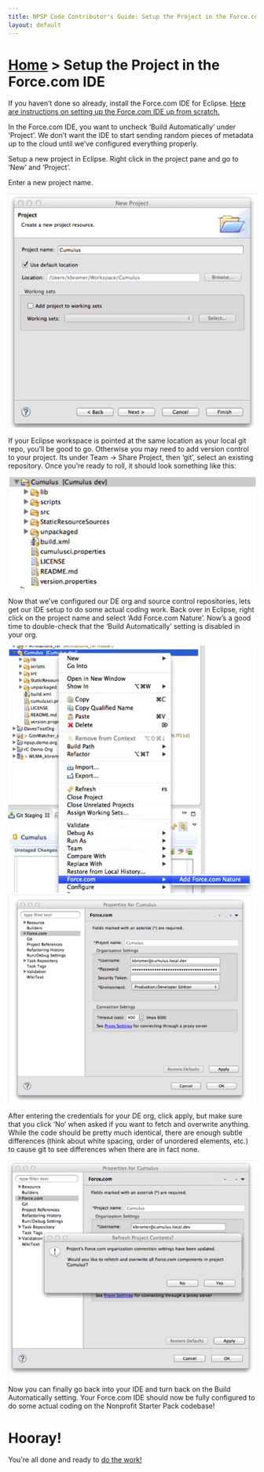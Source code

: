 ```yaml
---
title: NPSP Code Contributor's Guide: Setup the Project in the Force.com IDE
layout: default
---
```

# [Home](http://developer.salesforcefoundation.org/Cumulus/Contributor/) > Setup the Project in the Force.com IDE

If you haven’t done so already, install the Force.com IDE for Eclipse. [Here are instructions on setting up the Force.com IDE up from scratch.](https://developer.salesforce.com/page/Force.com_IDE_Installation)

In the Force.com IDE, you want to uncheck ‘Build Automatically’ under ‘Project’.   We don’t want the IDE to start sending random pieces of metadata up to the cloud until we’ve configured everything properly.

Setup a new project in Eclipse.  Right click in the project pane and go to ‘New’ and ‘Project’.  

Enter a new project name.  

![Eclipse New Project Dialog](img/eclipse-new-project.png)

If your Eclipse workspace is pointed at the same location as your local git repo, you’ll be good to go.  Otherwise you may need to add version control to your project.  Its under Team -> Share Project, then ‘git’, select an existing repository.  Once you’re ready to roll, it should look something like this:

![Setup Eclipse Project Example](img/eclipse-project.png)

Now that we’ve configured our DE org and source control repositories, lets get our IDE setup to do some actual coding work.  Back over in Eclipse, right click on the project name and select ‘Add Force.com Nature’. Now’s a good time to double-check that the ‘Build Automatically’ setting is disabled in your org.

![Add Force.com Nature Example](img/eclipse-add-forcecom-nature.png)
![Properties for Cumulus Dialog](img/eclipse-properties-for-cumulus.png)

After entering the credentials for your DE org, click apply, but make sure that you click ‘No’ when asked if you want to fetch and overwrite anything.  While the code should be pretty much identical, there are enough subtle differences (think about white spacing, order of unordered elements, etc.) to cause git to see differences when there are in fact none.

![Eclipse Overwrite Components Dialog](img/eclipse-overwrite-components.png)

Now you can finally go back into your IDE and turn back on the Build Automatically setting.  Your Force.com IDE should now be fully configured to do some actual coding on the Nonprofit Starter Pack codebase!

# Hooray!

You're all done and ready to [do the work!](Do-the-Work.html)
